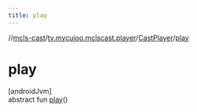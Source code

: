 ```yaml
---
title: play
---
```

//[mcls-cast](../../../index.html)/[tv.mycujoo.mclscast.player](../index.html)/[CastPlayer](index.html)/[play](play.html)



# play



[androidJvm]\
abstract fun [play](play.html)()




